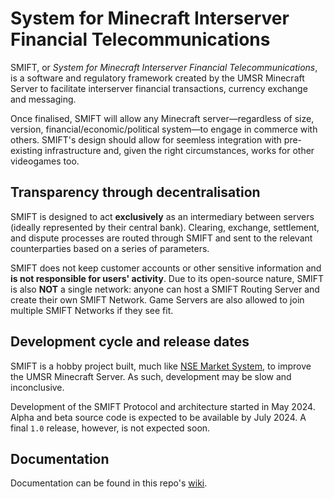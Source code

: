 # System for Minecraft Interserver Financial Telecommunications
SMIFT, or _System for Minecraft Interserver Financial Telecommunications_, is a software and regulatory framework created by the UMSR Minecraft Server to facilitate interserver financial transactions, currency exchange and messaging.

Once finalised, SMIFT will allow any Minecraft server—regardless of size, version, financial/economic/political system—to engage in commerce with others. SMIFT's design should allow for seemless integration with pre-existing infrastructure and, given the right circumstances, works for other videogames too.

## Transparency through decentralisation
SMIFT is designed to act **exclusively** as an intermediary between servers (ideally represented by their central bank). Clearing, exchange, settlement, and dispute processes are routed through SMIFT and sent to the relevant counterparties based on a series of parameters.

SMIFT does not keep customer accounts or other sensitive information and **is not responsible for users' activity**. Due to its open-source nature, SMIFT is also **NOT** a single network: anyone can host a SMIFT Routing Server and create their own SMIFT Network. Game Servers are also allowed to join multiple SMIFT Networks if they see fit.

## Development cycle and release dates
SMIFT is a hobby project built, much like [NSE Market System](https://github.com/Alessandro-Salerno/MC-UMSR-NSE-Market-System), to improve the UMSR Minecraft Server. As such, development may be slow and inconclusive.


Development of the SMIFT Protocol and architecture started in May 2024. Alpha and beta source code is expected to be available by July 2024. A final `1.0` release, however, is not expected soon.

## Documentation
Documentation can be found in this repo's [wiki](https://github.com/Alessandro-Salerno/SMIFT/wiki).


